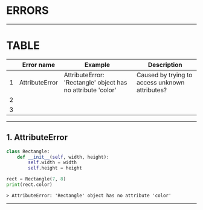 # ERRORS


---


# TABLE

|   | Error name     | Example                                                     | Description                                    |
|---|----------------|-------------------------------------------------------------|------------------------------------------------|
| 1 | AttributeError | AttributeError: 'Rectangle' object has no attribute 'color' | Caused by trying to access unknown attributes? |
| 2 |                |                                                             |                                                |
| 3 |                |                                                             |                                                |


---


## 1. AttributeError

```python
class Rectangle:
    def __init__(self, width, height):
        self.width = width
        self.height = height

rect = Rectangle(7, 8)
print(rect.color)
```
```
> AttributeError: 'Rectangle' object has no attribute 'color'
```


---


##
